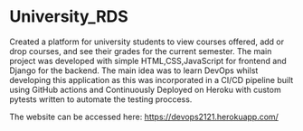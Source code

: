 # University_RDS

Created a platform for university students to view courses offered, add or drop courses, and see their grades for the current semester.
The main project was developed with simple HTML,CSS,JavaScript for frontend and Django for the backend. The main idea was to learn DevOps whilst
developing this application as this was incorporated in a CI/CD pipeline built using GitHub actions and Continuously Deployed on Heroku with custom pytests
written to automate the testing proccess.

The website can be accessed here: https://devops2121.herokuapp.com/
